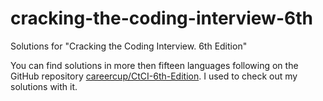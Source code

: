 # cracking-the-coding-interview-6th
Solutions for "Cracking the Coding Interview. 6th Edition" 

You can find solutions in more then fifteen languages following on the GitHub repository
[careercup/CtCI-6th-Edition](https://github.com/careercup/CtCI-6th-Edition). I used to check out my solutions with it.